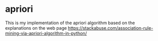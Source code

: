 # apriori
This is my implementation of the apriori algorithm based on the explanations on the web page https://stackabuse.com/association-rule-mining-via-apriori-algorithm-in-python/
